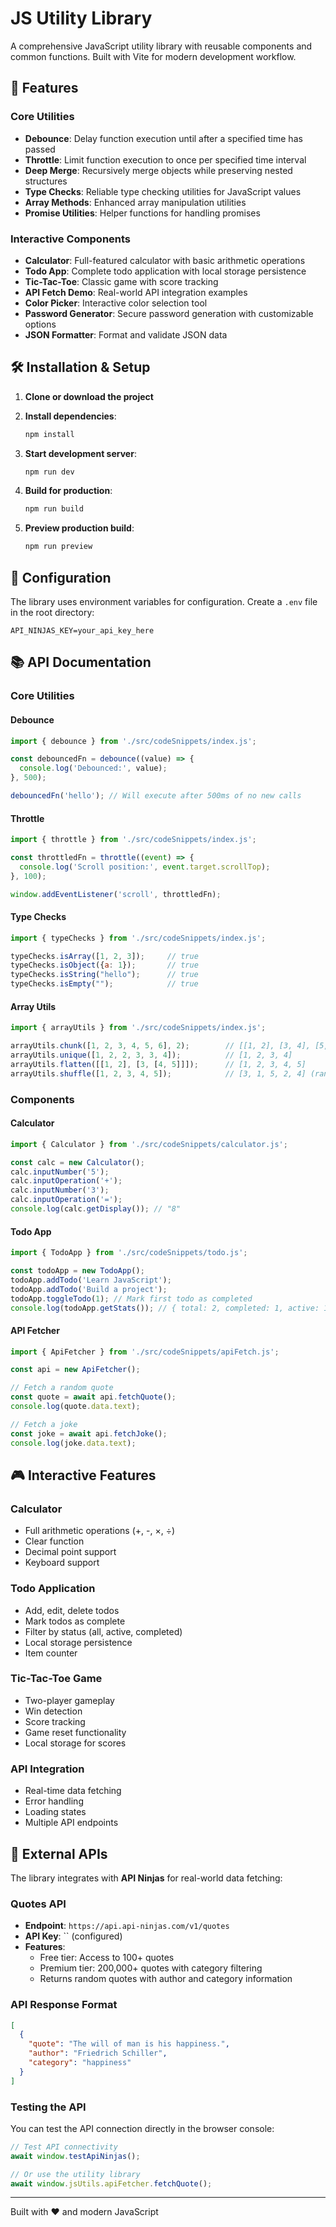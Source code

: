 # JS Utility Library

A comprehensive JavaScript utility library with reusable components and common functions. Built with Vite for modern development workflow.

## 🚀 Features

### Core Utilities
- **Debounce**: Delay function execution until after a specified time has passed
- **Throttle**: Limit function execution to once per specified time interval
- **Deep Merge**: Recursively merge objects while preserving nested structures
- **Type Checks**: Reliable type checking utilities for JavaScript values
- **Array Methods**: Enhanced array manipulation utilities
- **Promise Utilities**: Helper functions for handling promises

### Interactive Components
- **Calculator**: Full-featured calculator with basic arithmetic operations
- **Todo App**: Complete todo application with local storage persistence
- **Tic-Tac-Toe**: Classic game with score tracking
- **API Fetch Demo**: Real-world API integration examples
- **Color Picker**: Interactive color selection tool
- **Password Generator**: Secure password generation with customizable options
- **JSON Formatter**: Format and validate JSON data

## 🛠️ Installation & Setup

1. **Clone or download the project**
2. **Install dependencies**:
   ```bash
   npm install
   ```

3. **Start development server**:
   ```bash
   npm run dev
   ```

4. **Build for production**:
   ```bash
   npm run build
   ```

5. **Preview production build**:
   ```bash
   npm run preview
   ```

## 🔧 Configuration

The library uses environment variables for configuration. Create a `.env` file in the root directory:

```env
API_NINJAS_KEY=your_api_key_here

```

## 📚 API Documentation

### Core Utilities

#### Debounce
```javascript
import { debounce } from './src/codeSnippets/index.js';

const debouncedFn = debounce((value) => {
  console.log('Debounced:', value);
}, 500);

debouncedFn('hello'); // Will execute after 500ms of no new calls
```

#### Throttle
```javascript
import { throttle } from './src/codeSnippets/index.js';

const throttledFn = throttle((event) => {
  console.log('Scroll position:', event.target.scrollTop);
}, 100);

window.addEventListener('scroll', throttledFn);
```

#### Type Checks
```javascript
import { typeChecks } from './src/codeSnippets/index.js';

typeChecks.isArray([1, 2, 3]);     // true
typeChecks.isObject({a: 1});       // true
typeChecks.isString("hello");      // true
typeChecks.isEmpty("");            // true
```

#### Array Utils
```javascript
import { arrayUtils } from './src/codeSnippets/index.js';

arrayUtils.chunk([1, 2, 3, 4, 5, 6], 2);        // [[1, 2], [3, 4], [5, 6]]
arrayUtils.unique([1, 2, 2, 3, 3, 4]);          // [1, 2, 3, 4]
arrayUtils.flatten([[1, 2], [3, [4, 5]]]);      // [1, 2, 3, 4, 5]
arrayUtils.shuffle([1, 2, 3, 4, 5]);            // [3, 1, 5, 2, 4] (random)
```

### Components

#### Calculator
```javascript
import { Calculator } from './src/codeSnippets/calculator.js';

const calc = new Calculator();
calc.inputNumber('5');
calc.inputOperation('+');
calc.inputNumber('3');
calc.inputOperation('=');
console.log(calc.getDisplay()); // "8"
```

#### Todo App
```javascript
import { TodoApp } from './src/codeSnippets/todo.js';

const todoApp = new TodoApp();
todoApp.addTodo('Learn JavaScript');
todoApp.addTodo('Build a project');
todoApp.toggleTodo(1); // Mark first todo as completed
console.log(todoApp.getStats()); // { total: 2, completed: 1, active: 1 }
```

#### API Fetcher
```javascript
import { ApiFetcher } from './src/codeSnippets/apiFetch.js';

const api = new ApiFetcher();

// Fetch a random quote
const quote = await api.fetchQuote();
console.log(quote.data.text);

// Fetch a joke
const joke = await api.fetchJoke();
console.log(joke.data.text);
```

## 🎮 Interactive Features

### Calculator
- Full arithmetic operations (+, -, ×, ÷)
- Clear function
- Decimal point support
- Keyboard support

### Todo Application
- Add, edit, delete todos
- Mark todos as complete
- Filter by status (all, active, completed)
- Local storage persistence
- Item counter

### Tic-Tac-Toe Game
- Two-player gameplay
- Win detection
- Score tracking
- Game reset functionality
- Local storage for scores

### API Integration
- Real-time data fetching
- Error handling
- Loading states
- Multiple API endpoints

## 🔌 External APIs

The library integrates with **API Ninjas** for real-world data fetching:

### Quotes API
- **Endpoint**: `https://api.api-ninjas.com/v1/quotes`
- **API Key**: `` (configured)
- **Features**: 
  - Free tier: Access to 100+ quotes
  - Premium tier: 200,000+ quotes with category filtering
  - Returns random quotes with author and category information

### API Response Format
```json
[
  {
    "quote": "The will of man is his happiness.",
    "author": "Friedrich Schiller", 
    "category": "happiness"
  }
]
```

### Testing the API
You can test the API connection directly in the browser console:

```javascript
// Test API connectivity
await window.testApiNinjas();

// Or use the utility library
await window.jsUtils.apiFetcher.fetchQuote();
```


---

Built with ❤️ and modern JavaScript
